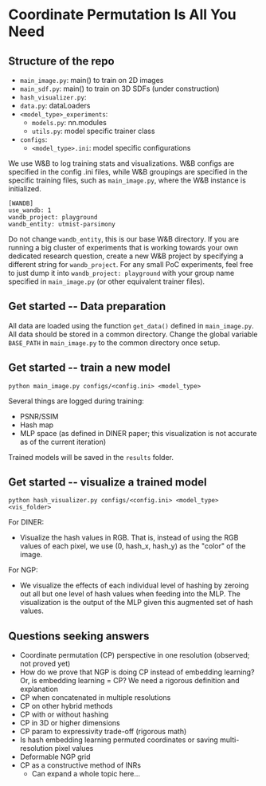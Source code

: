 # Coordinate Permutation Is All You Need

## Structure of the repo
- `main_image.py`: main() to train on 2D images
- `main_sdf.py`: main() to train on 3D SDFs (under construction)
- `hash_visualizer.py`: 
- `data.py`: dataLoaders
- `<model_type>_experiments`: 
    - `models.py`: nn.modules
    - `utils.py`: model specific trainer class 
- `configs`:
    - `<model_type>.ini`: model specific configurations

We use W&B to log training stats and visualizations. W&B configs are specified in the config .ini files, while W&B groupings are specified in the specific training files, such as `main_image.py`, where the W&B instance is initialized.

```
[WANDB]
use_wandb: 1
wandb_project: playground
wandb_entity: utmist-parsimony
```
Do not change `wandb_entity`, this is our base W&B directory. If you are running a big cluster of experiments that is working towards your own dedicated research question, create a new W&B project by specifying a different string for `wandb_project`. For any small PoC experiments, feel free to just dump it into `wandb_project: playground` with your group name specified in `main_image.py` (or other equivalent trainer files).

## Get started -- Data preparation
All data are loaded using the function `get_data()` defined in `main_image.py`. All data should be stored in a common directory. Change the global variable `BASE_PATH` in `main_image.py` to the common directory once setup.

## Get started -- train a new model
```python main_image.py configs/<config.ini> <model_type>``` 

Several things are logged during training:
- PSNR/SSIM
- Hash map
- MLP space (as defined in DINER paper; this visualization is not accurate as of the current iteration)

Trained models will be saved in the `results` folder.

## Get started -- visualize a trained model
```python hash_visualizer.py configs/<config.ini> <model_type> <vis_folder>```

For DINER:
- Visualize the hash values in RGB. That is, instead of using the RGB values of each pixel, we use (0, hash_x, hash_y) as the "color" of the image.

For NGP:
- We visualize the effects of each individual level of hashing by zeroing out all but one level of hash values when feeding into the MLP. The visualization is the output of the MLP given this augmented set of hash values. 

## Questions seeking answers
- Coordinate permutation (CP) perspective in one resolution (observed; not proved yet)
- How do we prove that NGP is doing CP instead of embedding learning? Or, is embedding learning = CP? We need a rigorous definition and explanation
- CP when concatenated in multiple resolutions
- CP on other hybrid methods
- CP with or without hashing
- CP in 3D or higher dimensions
- CP param to expressivity trade-off (rigorous math)
- Is hash embedding learning permuted coordinates or saving multi-resolution pixel values
- Deformable NGP grid
- CP as a constructive method of INRs
    - Can expand a whole topic here…
